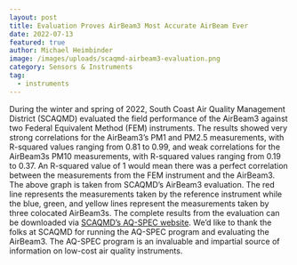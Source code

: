 ```yaml
---
layout: post
title: Evaluation Proves AirBeam3 Most Accurate AirBeam Ever
date: 2022-07-13
featured: true
author: Michael Heimbinder
image: /images/uploads/scaqmd-airbeam3-evaluation.png
category: Sensors & Instruments
tag:
  - instruments
---
```

During the winter and spring of 2022, South Coast Air Quality Management District (SCAQMD) evaluated the field performance of the AirBeam3 against two Federal Equivalent Method (FEM) instruments. The results showed very strong correlations for the AirBeam3’s PM1 and PM2.5 measurements, with R-squared values ranging from 0.81 to 0.99, and weak correlations for the AirBeam3s PM10 measurements, with R-squared values ranging from 0.19 to 0.37. An R-squared value of 1 would mean there was a perfect correlation between the measurements from the FEM instrument and the AirBeam3. The above graph is taken from SCAQMD’s AirBeam3 evaluation. The red line represents the measurements taken by the reference instrument while the blue, green, and yellow lines represent the measurements taken by three colocated AirBeam3s. The complete results from the evaluation can be downloaded via [SCAQMD’s AQ-SPEC website](http://www.aqmd.gov/aq-spec/sensordetail/habitatmap---airbeam3). We’d like to thank the folks at SCAQMD for running the AQ-SPEC program and evaluating the AirBeam3. The AQ-SPEC program is an invaluable and impartial source of information on low-cost air quality instruments.